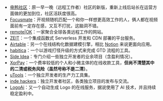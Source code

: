 ---
---

* [电鸭社区](https://eleduck.com/)：原一早一晚（远程工作者）社区的新版，重新上线后站长在运营方面做的更加到位，社区活跃度很高。
* [Focusmate](https://www.focusmate.com/)：开视频随机匹配一个和你一样想更高效工作的人，俩人都在视频面前有一定存在感，又互不打扰，这脑洞不错。
* [remote|OK](https://remoteok.io/)：一家聚合全球各类远程工作的网站。
* [ZEIT](https://zeit.co/)：一个集成函数式 Serverless 开发和 CDN 部署的平台服务。
* [Airtable](https://airtable.com/)：另一个在线结构化数据建模引擎，相比 [Notion](https://www.notion.so/?r=2d53caefae684e06a58cd306eea2b6ee) 来说更面向应用。
* [habitica](https://habitica.com/)：一个以游戏打怪升级的方式来完成 GTD 流程的工具。
* [Side Idea](http://sideidea.com/)：专门介绍一些独立开发者的业余项目（含盈利情况）。
* [XorPay](https://xorpay.com/)：一个费率较低的个人和小微主体的在线收款工具，**但尚不清楚其中的二清或税务风险（虽然号称不是二清）**。
* [uTools](https://www.u.tools/)：一个独立开发者的生产力工具集。
* [inde hackers](https://indiehackers.net/)：独立开发者社区，各类独立项目的发布与交流。
* [LogoAi](https://www.logoai.com/)：又一个自动生成 Logo 的在线服务，据说使用了 AI 技术，并且持续稳定盈利中。